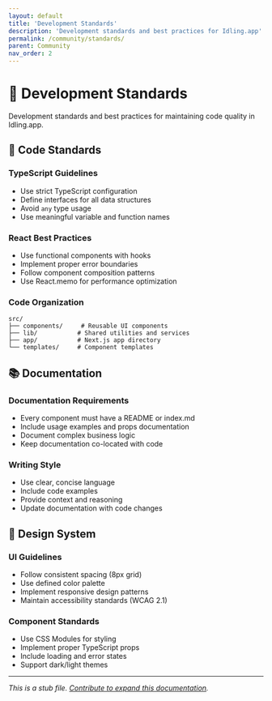 ```yaml
---
layout: default
title: 'Development Standards'
description: 'Development standards and best practices for Idling.app'
permalink: /community/standards/
parent: Community
nav_order: 2
---
```


# 📝 Development Standards

Development standards and best practices for maintaining code quality in Idling.app.

## 📝 Code Standards

### TypeScript Guidelines

- Use strict TypeScript configuration
- Define interfaces for all data structures
- Avoid `any` type usage
- Use meaningful variable and function names

### React Best Practices

- Use functional components with hooks
- Implement proper error boundaries
- Follow component composition patterns
- Use React.memo for performance optimization

### Code Organization

```
src/
├── components/     # Reusable UI components
├── lib/           # Shared utilities and services
├── app/           # Next.js app directory
└── templates/     # Component templates
```

## 📚 Documentation

### Documentation Requirements

- Every component must have a README or index.md
- Include usage examples and props documentation
- Document complex business logic
- Keep documentation co-located with code

### Writing Style

- Use clear, concise language
- Include code examples
- Provide context and reasoning
- Update documentation with code changes

## 🎨 Design System

### UI Guidelines

- Follow consistent spacing (8px grid)
- Use defined color palette
- Implement responsive design patterns
- Maintain accessibility standards (WCAG 2.1)

### Component Standards

- Use CSS Modules for styling
- Implement proper TypeScript props
- Include loading and error states
- Support dark/light themes

---

_This is a stub file. [Contribute to expand this documentation](/community/contributing/)._
